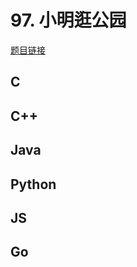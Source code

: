 # 97. 小明逛公园

[题目链接](https://kamacoder.com/problempage.php?pid=1155)

## C

## C++

## Java

## Python

## JS

## Go
